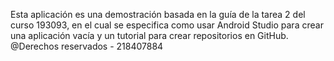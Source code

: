 Esta aplicación es una demostración basada en la guía de la tarea 2 del curso 193093, en el cual se especifica como usar Android Studio para crear una aplicación vacía y un tutorial para crear repositorios en GitHub.
@Derechos reservados - 218407884
